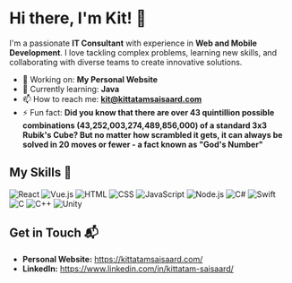 

#  Hi there, I'm Kit! 👋

I'm a passionate **IT Consultant** with experience in **Web and Mobile Development**. I love tackling complex problems, learning new skills, and collaborating with diverse teams to create innovative solutions.

- 🔭 Working on: **My Personal Website**
- 🌱 Currently learning: **Java**
- 📫 How to reach me: **kit@kittatamsaisaard.com**
- ⚡ Fun fact: **Did you know that there are over 43 quintillion possible combinations (43,252,003,274,489,856,000) of a standard 3x3 Rubik's Cube? But no matter how scrambled it gets, it can always be solved in 20 moves or fewer - a fact known as "God's Number"**

## My Skills 🧠

![React](https://img.shields.io/badge/-React-61DAFB?style=flat-square&logo=react&logoColor=black)
![Vue.js](https://img.shields.io/badge/Vue.js-4FC08D?logo=vuedotjs&logoColor=fff)
![HTML](https://img.shields.io/badge/-HTML-E34F26?style=flat-square&logo=html5&logoColor=white)
![CSS](https://img.shields.io/badge/-CSS-1572B6?style=flat-square&logo=css3&logoColor=white)
![JavaScript](https://img.shields.io/badge/-JavaScript-F7DF1E?style=flat-square&logo=javascript&logoColor=black)
![Node.js](https://img.shields.io/badge/-Node.js-339933?style=flat-square&logo=node.js&logoColor=white)
![C#](https://custom-icon-badges.demolab.com/badge/C%23-%23239120.svg?logo=cshrp&logoColor=white)
![Swift](https://img.shields.io/badge/Swift-F54A2A?logo=swift&logoColor=white)
![C](https://img.shields.io/badge/C-00599C?logo=c&logoColor=white)
![C++](https://img.shields.io/badge/C++-%2300599C.svg?logo=c%2B%2B&logoColor=white)
![Unity](https://img.shields.io/badge/Unity-%23000000.svg?logo=unity&logoColor=white)

## Get in Touch 📬

- **Personal Website:** https://kittatamsaisaard.com/
- **LinkedIn:** https://www.linkedin.com/in/kittatam-saisaard/


